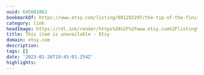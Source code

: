 ```yaml
---
uuid: 645601062
bookmarkOf: https://www.etsy.com/listing/801292297/the-tip-of-the-finistere-50-70?ref=shop\_home\_active\_11&frs=1
category: link
headImage: https://rdl.ink/render/https%3A%2F%2Fwww.etsy.com%2Flisting%2F801292297%2Fthe-tip-of-the-finistere-50-70%3Fref%3Dshop%5C_home%5C_active%5C_11%26frs%3D1
title: This item is unavailable - Etsy
domain: etsy.com
description:
tags: []
date: '2023-01-26T19:45:01.254Z'
highlights:
---
```




